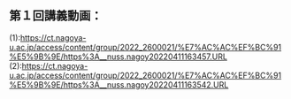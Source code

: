## 第１回講義動画：<br>
(1):https://ct.nagoya-u.ac.jp/access/content/group/2022_2600021/%E7%AC%AC%EF%BC%91%E5%9B%9E/https%3A__nuss.nagoy20220411163457.URL  <br>
(2):https://ct.nagoya-u.ac.jp/access/content/group/2022_2600021/%E7%AC%AC%EF%BC%91%E5%9B%9E/https%3A__nuss.nagoy20220411163542.URL   
